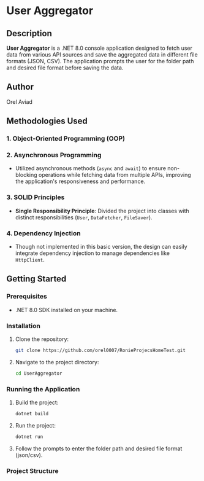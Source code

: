 # User Aggregator

## Description

**User Aggregator** is a .NET 8.0 console application designed to fetch user data from various API sources and save the aggregated data in different file formats (JSON, CSV). The application prompts the user for the folder path and desired file format before saving the data.

## Author

Orel Aviad

## Methodologies Used

### 1. Object-Oriented Programming (OOP)

### 2. Asynchronous Programming
- Utilized asynchronous methods (`async` and `await`) to ensure non-blocking operations while fetching data from multiple APIs, improving the application's responsiveness and performance.

### 3. SOLID Principles
- **Single Responsibility Principle**: Divided the project into classes with distinct responsibilities (`User`, `DataFetcher`, `FileSaver`).

### 4. Dependency Injection
- Though not implemented in this basic version, the design can easily integrate dependency injection to manage dependencies like `HttpClient`.

## Getting Started

### Prerequisites

- .NET 8.0 SDK installed on your machine.

### Installation

1. Clone the repository:
    ```sh
    git clone https://github.com/orel0007/RonieProjecsHomeTest.git
    ```
2. Navigate to the project directory:
    ```sh
    cd UserAggregator
    ```

### Running the Application

1. Build the project:
    ```sh
    dotnet build
    ```
2. Run the project:
    ```sh
    dotnet run
    ```
3. Follow the prompts to enter the folder path and desired file format (json/csv).

### Project Structure
